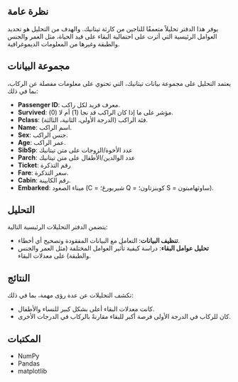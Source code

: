 <h2>نظرة عامة</h2>
<p>يوفر هذا الدفتر تحليلاً متعمقًا للناجين من كارثة تيتانيك. والهدف من التحليل هو تحديد العوامل الرئيسية التي أثرت على احتمالية البقاء على قيد الحياة، مثل العمر والجنس والطبقة وغيرها من المعلومات الديموغرافية.</p>

<h2>مجموعة البيانات</h2>
<p>يعتمد التحليل على مجموعة بيانات تيتانيك، التي تحتوي على معلومات مفصلة عن الركاب، بما في ذلك:</p>
<ul>
  <li><strong>Passenger ID</strong>: معرف فريد لكل راكب.</li>
  <li><strong>Survived</strong>: مؤشر على ما إذا كان الراكب قد نجا (1) أم لا (0).</li>
  <li><strong>Pclass</strong>: فئة الراكب (الدرجة الأولى، الثانية، الثالثة).</li>
  <li><strong>Name</strong>: اسم الراكب.</li>
  <li><strong>Sex</strong>: جنس الراكب.</li>
  <li><strong>Age</strong>: عمر الراكب.</li>
  <li><strong>SibSp</strong>: عدد الأخوة/الزوجات على متن تيتانيك</li>
  <li><strong>Parch</strong>: عدد الوالدين/الأطفال على متن تيتانيك</li>
  <li><strong>Ticket</strong>: رقم التذكرة</li>
  <li><strong>Fare</strong>: سعر التذكرة.</li>
  <li><strong>Cabin</strong>: رقم الكابينة.</li>
  <li><strong>Embarked</strong>: ميناء الصعود (C = شيربورغ؛ Q = كوينزتاون؛ S = ساوثهامبتون).</li>
</ul>

<h2>التحليل</h2>
<p>يتضمن الدفتر التحليلات الرئيسية التالية:</p>
<ul>
  <li><strong>تنظيف البيانات</strong>: التعامل مع البيانات المفقودة وتصحيح أي أخطاء.</li>
  <li><strong>تحليل عوامل البقاء</strong>: دراسة كيفية تأثير العوامل المختلفة (مثل العمر والجنس والطبقة) على معدلات البقاء.</li>
</ul>

<h2>النتائج</h2>
<p>تكشف التحليلات عن عدة رؤى مهمة، بما في ذلك:</p>
<ul>
  <li>كانت معدلات البقاء أعلى بشكل كبير للنساء والأطفال.</li>
  <li>كان للركاب في الدرجة الأولى فرصة أكبر للبقاء مقارنةً بالركاب في الدرجات الأخرى.</li>
</ul>


<h2>المكتبات</h2>
<ul>
<li>NumPy</li>
<li>Pandas</li>
<li>matplotlib</li>
</ul>

